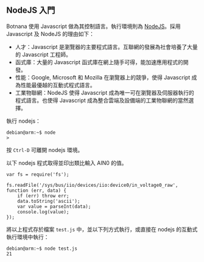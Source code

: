 ## NodeJS 入門

Botnana 使用 Javascript 做為其控制語言。執行環境則為 [NodeJS](https://nodejs.org/)。採用 Javascript 及 NodeJS 的理由如下：

* 人才：Javascript 是瀏覽器的主要程式語言。互聯網的發展為社會培養了大量的 Javascript 工程師。
* 函式庫：大量的 Javascript 函式庫在網上隨手可得，能加速應用程式的開發。
* 性能：Google, Microsoft 和 Mozilla 在瀏覽器上的競爭，使得 Javascript 成為性能最優越的互動式程式語言。
* 工業物聯網：NodeJS 使得 Javascript 成為唯一可在瀏覽器及伺服器執行的程式語言。也使得 Javascript 成為整合雲端及設備端的工業物聯網的當然選擇。

執行 nodejs：

    debian@arm:~$ node
    >

按 `Ctrl-D` 可離開 nodejs 環境。

以下 nodejs 程式取得並印出類比輸入 AIN0 的值。
    
    var fs = require('fs');

    fs.readFile('/sys/bus/iio/devices/iio:device0/in_voltage0_raw', function (err, data) {
        if (err) throw err;
        data.toString('ascii');
        var value = parseInt(data);
        console.log(value);
    });

將以上程式存於檔案 `test.js` 中，並以下列方式執行，或直接在 nodejs 的互動式執行環境中執行：

    debian@arm:~$ node test.js
    21

